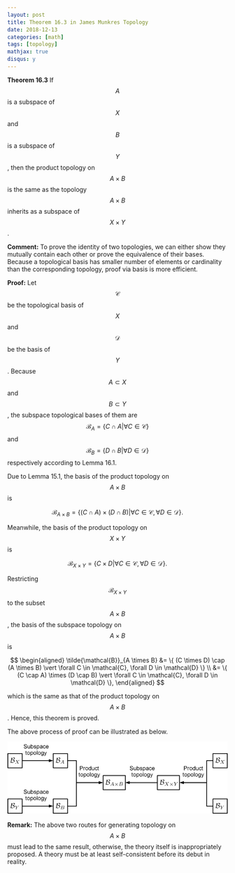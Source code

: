 ```yaml
---
layout: post
title: Theorem 16.3 in James Munkres Topology
date: 2018-12-13
categories: [math]
tags: [topology]
mathjax: true
disqus: y
---
```


**Theorem 16.3** If $$A$$ is a subspace of $$X$$ and $$B$$ is a subspace of $$Y$$, then the product  topology on $$A \times B$$ is the same as the topology $$A \times B$$ inherits as a subspace of $$X \times Y$$.

**Comment:** To prove the identity of two topologies, we can either show they mutually contain each other or prove the equivalence of their bases. Because a topological basis has smaller number of elements or cardinality than the corresponding topology, proof via basis is more efficient.

**Proof:** Let $$\mathcal{C}$$ be the topological basis of $$X$$ and $$\mathcal{D}$$ be the basis of $$Y$$. Because $$A \subset X$$ and $$B \subset Y$$, the subspace topological bases of them are $$\mathcal{B}_A = \{C \cap A \vert \forall C \in \mathcal{C} \}$$ and $$\mathcal{B}_B = \{D \cap B \vert \forall D \in \mathcal{D} \}$$ respectively according to Lemma 16.1.

Due to Lemma 15.1, the basis of the product topology on $$A \times B$$ is

$$
\mathcal{B}_{A \times B} = \{ (C \cap A) \times (D \cap B) \vert \forall C \in \mathcal{C}, \forall D \in \mathcal{D} \}.
$$

Meanwhile, the basis of the product topology on $$X \times Y$$ is

$$
\mathcal{B}_{X \times Y} = \{ C \times D \vert \forall C \in \mathcal{C}, \forall D \in \mathcal{D} \}.
$$

Restricting $$\mathcal{B}_{X \times Y}$$ to the subset $$A \times B$$, the basis of the subspace topology on $$A \times B$$ is

$$
\begin{aligned}
\tilde{\mathcal{B}}_{A \times B} &= \{ (C \times D) \cap (A \times B) \vert \forall C \in \mathcal{C}, \forall D \in \mathcal{D} \} \\
&= \{ (C \cap A) \times (D \cap B) \vert \forall C \in \mathcal{C}, \forall D \in \mathcal{D} \},
\end{aligned}
$$

which is the same as that of the product topology on $$A \times B$$. Hence, this theorem is proved.

The above process of proof can be illustrated as below.

![](/figures/15447141961713.jpg)

**Remark:** The above two routes for generating topology on $$A \times B$$ must lead to the same result, otherwise, the theory itself is inappropriately proposed. A theory must be at least self-consistent before its debut in reality.
